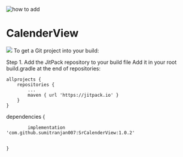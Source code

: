 ![how to add](https://user-images.githubusercontent.com/40433410/215958457-e74029c3-90ed-4fc4-ba66-493340714b4f.png)
# CalenderView
[![](https://jitpack.io/v/sumitranjan007/SrCalenderView.svg)](https://jitpack.io/#sumitranjan007/SrCalenderView)
To get a Git project into your build:

Step 1. Add the JitPack repository to your build file
Add it in your root build.gradle at the end of repositories:

	allprojects {
		repositories {
			...
			maven { url 'https://jitpack.io' }
		}
	}
	
dependencies {

	        implementation 'com.github.sumitranjan007:SrCalenderView:1.0.2'
		
		
	}
